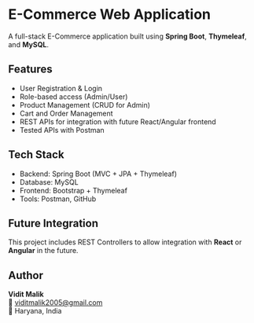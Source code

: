 # E-Commerce Web Application

A full-stack E-Commerce application built using **Spring Boot**, **Thymeleaf**, and **MySQL**.

## Features
- User Registration & Login
- Role-based access (Admin/User)
- Product Management (CRUD for Admin)
- Cart and Order Management
- REST APIs for integration with future React/Angular frontend
- Tested APIs with Postman

## Tech Stack
- Backend: Spring Boot (MVC + JPA + Thymeleaf)
- Database: MySQL
- Frontend: Bootstrap + Thymeleaf
- Tools: Postman, GitHub

## Future Integration
This project includes REST Controllers to allow integration with **React** or **Angular** in the future.

## Author
**Vidit Malik**  
📧 viditmalik2005@gmail.com  
📍 Haryana, India
